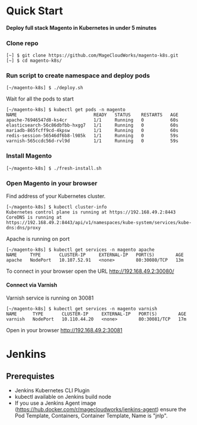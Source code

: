 # Quick Start
#### Deploy full stack Magento in Kubernetes in under 5 minutes
### Clone repo
```
[~] $ git clone https://github.com/MageCloudWorks/magento-k8s.git
[~] $ cd magento-k8s/
```
### Run script to create namespace and deploy pods
```
[~/magento-k8s] $ ./deploy.sh 
```

Wait for all the pods to start
```
[~/magento-k8s] $ kubectl get pods -n magento
NAME                             READY   STATUS    RESTARTS   AGE
apache-76946547d8-ks4cr          1/1     Running   0          60s
elasticsearch-56c86dbfbb-hxgg7   1/1     Running   0          60s
mariadb-865fcff9cd-4kpsw         1/1     Running   0          60s
redis-session-56546df6b8-l985k   1/1     Running   0          59s
varnish-565ccdc56d-rvl9d         1/1     Running   0          59s
```
### Install Magento 
```
[~/magento-k8s] $ ./fresh-install.sh 
```

### Open Magento in your browser
Find address of your Kubernetes cluster.
```
[~/magento-k8s] $ kubectl cluster-info
Kubernetes control plane is running at https://192.168.49.2:8443
CoreDNS is running at https://192.168.49.2:8443/api/v1/namespaces/kube-system/services/kube-dns:dns/proxy
```
Apache is running on port 
```
[~/magento-k8s] $ kubectl get services -n magento apache
NAME     TYPE       CLUSTER-IP     EXTERNAL-IP   PORT(S)        AGE
apache   NodePort   10.107.52.91   <none>        80:30080/TCP   13m
```
To connect in your browser open the URL http://192.168.49.2:30080/

#### Connect via Varnish 
Varnish service is running on 30081
```
[~/magento-k8s] $ kubectl get services -n magento varnish
NAME      TYPE       CLUSTER-IP     EXTERNAL-IP   PORT(S)        AGE
varnish   NodePort   10.110.44.20   <none>        80:30081/TCP   17m
```
Open in your browser http://192.168.49.2:30081



# Jenkins
## Prerequistes 
- Jenkins Kubernetes CLI Plugin 
- kubectl available on Jenkins build node
- If you use a Jenkins Agent image (https://hub.docker.com/r/magecloudworks/jenkins-agent) ensure the Pod Template, Containers, Container Template, Name is "jnlp". 
